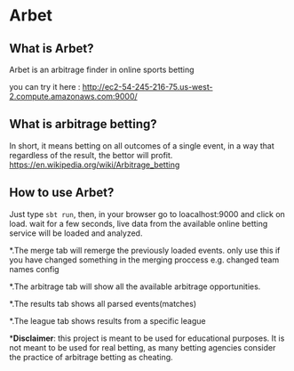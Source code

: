 # Arbet

## What is Arbet? 
Arbet is an arbitrage finder in online sports betting

you can try it here : http://ec2-54-245-216-75.us-west-2.compute.amazonaws.com:9000/

## What is arbitrage betting?
In short, it means betting on all outcomes of a single event, in a way that regardless of the result, the bettor will profit. 
https://en.wikipedia.org/wiki/Arbitrage_betting


## How to use Arbet?
Just type `sbt run`, then, in your browser go to loacalhost:9000 and click on load. wait for a few seconds, live data from the available online betting service will be loaded and analyzed.


*.The merge tab will remerge the previously loaded events. only use this if you have changed something in the merging proccess e.g. changed team names config

*.The arbitrage tab will show all the available arbitrage opportunities.
 
*.The results tab shows all parsed events(matches)

*.The league tab shows results from a specific league

***Disclaimer**: this project is meant to be used for educational purposes. It is not meant to be used for real betting, as many betting agencies consider the practice of arbitrage betting as cheating.
